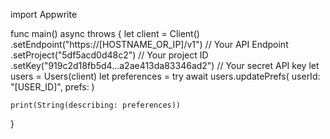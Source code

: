 import Appwrite

func main() async throws {
let client = Client()
.setEndpoint("https://[HOSTNAME_OR_IP]/v1") // Your API Endpoint
.setProject("5df5acd0d48c2") // Your project ID
.setKey("919c2d18fb5d4...a2ae413da83346ad2") // Your secret API key
let users = Users(client)
let preferences = try await users.updatePrefs(
userId: "[USER_ID]",
prefs:
)

    print(String(describing: preferences))

}
